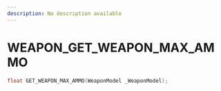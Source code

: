 ```yaml
---
description: No description available 
---
```


# WEAPON\_GET_WEAPON_MAX_AMMO

```cpp
float GET_WEAPON_MAX_AMMO(WeaponModel _WeaponModel);
```